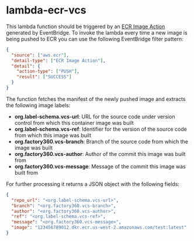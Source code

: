 # lambda-ecr-vcs
This lambda function should be triggered by an [ECR Image Action](https://docs.aws.amazon.com/AmazonECR/latest/userguide/ecr-eventbridge.html#ecr-eventbridge-bus)
generated by EventBridge. To invoke the lambda every time a new image is being pushed to
ECR you can use the following EventBridge filter pattern:

```json
{
  "source": ["aws.ecr"],
  "detail-type": ["ECR Image Action"],
  "detail": {
    "action-type": ["PUSH"],
    "result": ["SUCCESS"]
  }
}
```

The function fetches the manifest of the newly pushed image and extracts the following image labels:

* **org.label-schema.vcs-url**: URL for the source code under version control from which this container image was built
* **org.label-schema.vcs-ref**: Identifier for the version of the source code from which this image was built
* **org.factory360.vcs-branch**: Branch of the source code from which the image was built
* **org.factory360.vcs-author**: Author of the commit this image was built from
* **org.factory360.vcs-message**: Message of the commit this image was built from

For further processing it returns a JSON object with the following fields:

```json
{
  "repo_url": "<org.label-schema.vcs-url>",
  "branch": "<org.factory360.vcs-branch>",
  "author": "<org.factory360.vcs-author>",
  "ref": "<org.label-schema.vcs-ref>",
  "message": "<org.factory360.vcs-message>",
  "image": "123456789012.dkr.ecr.us-west-2.amazonaws.com/test:latest"
}
```
